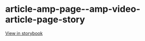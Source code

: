 # article-amp-page--amp-video-article-page-story

[View in storybook](https://raw.githack.com/Independent-Digital-News-and-Media-Ltd/indy-pwamp-sb/PR-2271-sb/index.html?path=/story/article-amp-page--amp-video-article-page-story)